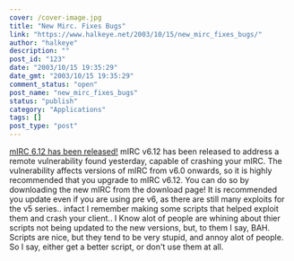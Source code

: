 ```yaml
---
cover: /cover-image.jpg
title: "New Mirc. Fixes Bugs"
link: "https://www.halkeye.net/2003/10/15/new_mirc_fixes_bugs/"
author: "halkeye"
description: ""
post_id: "123"
date: "2003/10/15 19:35:29"
date_gmt: "2003/10/15 19:35:29"
comment_status: "open"
post_name: "new_mirc_fixes_bugs"
status: "publish"
category: "Applications"
tags: []
post_type: "post"
---
```


[mIRC 6.12 has been released!](http://www.mirc.com/) mIRC v6.12 has been released to address a remote vulnerability found yesterday, capable of crashing your mIRC. The vulnerability affects versions of mIRC from v6.0 onwards, so it is highly recommended that you upgrade to mIRC v6.12. You can do so by downloading the new mIRC from the download page! It is recommended you update even if you are using pre v6, as there are still many exploits for the v5 series.. infact I remember making some scripts that helped exploit them and crash your client.. I Know alot of people are whining about thier scripts not being updated to the new versions, but, to them I say, BAH. Scripts are nice, but they tend to be very stupid, and annoy alot of people. So I say, either get a better script, or don't use them at all.